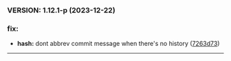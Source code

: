 ### VERSION:  1.12.1-p (2023-12-22)

### fix:
- **hash:**  dont abbrev commit message when there's no history ([7263d73](https://github.com/ZOLUXERO/update-this-version/commit/7263d73ccd5c144b734a84e71d9acfd4cfd28c15))

---
